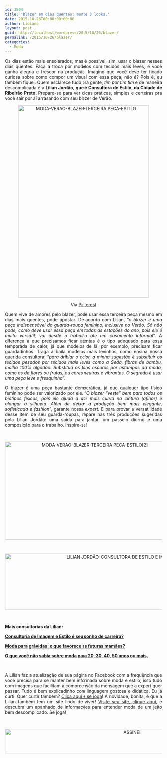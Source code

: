 ```yaml
---
id: 3504
title: 'Blazer em dias quentes: monte 3 looks.'
date: 2015-10-26T00:00:00+00:00
author: Lidiane
layout: post
guid: http://localhost/wordpress/2015/10/26/blazer/
permalink: /2015/10/26/blazer/
categories:
  - Moda
---
```

<p align="justify">
  Os dias estão mais ensolarados, mas é possível, sim, usar o blazer nesses dias quentes. Faça a troca por modelos com tecidos mais leves, e você ganha alegria e frescor na produção. Imagino que você deve ter ficado curiosa sobre como compor um visual com essa peça, não é? Pois é, eu também fiquei. Quem esclarece tudo pra gente, <em>tim por tim tim</em> e de maneira descomplicada é a <strong>Lilian Jordão</strong>, <strong>que é Consultora de Estilo, da Cidade de Ribeirão Preto. </strong>Prepare-se para ver dicas práticas, simples e certeiras pra você sair por aí arrasando com seu blazer de Verão.
</p>

<p align="center">
  <a href="http://www.trololodemulher.com.br/blog/wp-content/uploads/2015/10/MODA-VERAO-BLAZER-TERCEIRA-PECA-ESTILO.jpg"><img class="alignnone size-full wp-image-11619" src="http://www.trololodemulher.com.br/blog/wp-content/uploads/2015/10/MODA-VERAO-BLAZER-TERCEIRA-PECA-ESTILO.jpg" alt="MODA-VERAO-BLAZER-TERCEIRA PECA-ESTILO" width="420" height="617" /></a>
</p>

<p align="center">
  Via <a href="https://br.pinterest.com/pin/543950461221039026/" target="_blank">Pinterest</a>
</p>

<p align="justify">
  Quem vive de amores pelo blazer, pode usar essa terceira peça mesmo em dias mais quentes, pode apostar. De acordo com Lilian, “<em>o blazer é uma peça indispensável do guarda-roupa feminino, inclusive no Verão. Só não pode, como deve usar essa peça em todas as estações do ano, pois ele é muito versátil, vai desde o trabalho até um casamento informal</em>”. A diferença a que precisamos ficar atentas é o tipo adequado para essa temporada de calor, já que modelos de lã, por exemplo, precisam ficar guardadinhos. Traga á baila modelos mais levinhos, como ensina nossa querida consultora: “<em>para driblar o calor, a minha sugestão é substituir os tecidos pesados por tecidos mais leves como a Seda, fibras de bambu, malha 100% algodão. Substitua os tons escuros por estampas da moda, como as de flores ou frutas, ou cores neutras e vibrantes. O segredo é usar uma peça leve e fresquinha</em>”.
</p>

<p align="justify">
  O blazer é uma peça bastante democrática, já que qualquer tipo físico feminino pode ser valorizado por ele. “<em>O blazer “veste” bem para todos os biótipos físicos, pois ele ajuda a dar mais curva na cintura (afinar) e alongar a silhueta. Além de deixar a produção bem mais elegante, sofisticada e fashion</em>”, garante nossa <em>expert</em>. E para provar a versatilidade desse item de seu guarda-roupas, repare nas três produções sugeridas pela Lilian Jordão: uma saída para jantar, um passeio diurno e uma composição para o trabalho. Inspire-se!
</p>

&nbsp;

<p align="center">
  <a href="http://www.trololodemulher.com.br/blog/wp-content/uploads/2015/10/MODA-VERAO-BLAZER-TERCEIRA-PECA-ESTILO2.jpg"><img class="alignnone size-full wp-image-11620" src="http://www.trololodemulher.com.br/blog/wp-content/uploads/2015/10/MODA-VERAO-BLAZER-TERCEIRA-PECA-ESTILO2.jpg" alt="MODA-VERAO-BLAZER-TERCEIRA PECA-ESTILO[2]" width="560" height="315" /></a>
</p>

&nbsp;

<p align="center">
  <a href="http://www.trololodemulher.com.br/blog/wp-content/uploads/2015/09/LILIAN-JORDÃO-CONSULTORA-DE-ESTILO-E-IMAGEM-PESSOAL.jpg"><img class="alignnone size-full wp-image-11464" src="http://www.trololodemulher.com.br/blog/wp-content/uploads/2015/09/LILIAN-JORDÃO-CONSULTORA-DE-ESTILO-E-IMAGEM-PESSOAL.jpg" alt="LILIAN JORDÃO-CONSULTORA DE ESTILO E IMAGEM PESSOAL" width="800" height="180" /></a>
</p>

&nbsp;

**Mais consultorias da Lilian:**

<a href="http://www.trololodemulher.com.br/2015/10/05/consultoria-de-imagem-e-estilo/" target="_blank"><strong>Consultoria de Imagem e Estilo é seu sonho de carreira?</strong></a>

<a href="http://www.trololodemulher.com.br/2015/09/28/moda-para-gravidas/" target="_blank"><strong>Moda para grávidas: o que favorece as futuras mamães?</strong></a>

<a href="http://www.trololodemulher.com.br/2015/03/22/moda-idades/" target="_blank"><strong>O que você não sabia sobre moda para 20, 30, 40, 50 anos ou mais.</strong></a>

&nbsp;

<p align="justify">
  A Lilian faz a atualização de sua página no Facebook com a frequência que você precisa para se manter bem informada sobre moda e estilo, isso tudo com imagens que facilitam a compreensão da mensagem que a expert quer passar. Tudo é bem explicadinho com linguagem gostosa e didática. Eu já curti. Quer curtir também? <a href="https://www.facebook.com/lilianjordao82/timeline" target="_blank">Clica aqui e se joga</a>! A novidade, bonita, é que a Lilian também tem um site lindo de viver! <a href="http://www.lilianjordao.com.br/" target="_blank">Visite seu site, clique aqui</a>, e descubra um apanhado de informações para entender moda de um jeito bem descomplicado. Se joga!
</p>

&nbsp;

<p align="center">
  <a href="http://feedburner.google.com/fb/a/mailverify?uri=blogBichaFemea&loc=en_US" target="_blank"><img class="alignnone size-full wp-image-10439" src="http://www.trololodemulher.com.br/blog/wp-content/uploads/2014/09/ASSINE.png" alt="ASSINE!" width="800" height="78" /></a>
</p>

&nbsp;

&nbsp;